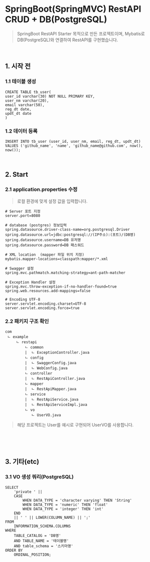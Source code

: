 # SpringBoot(SpringMVC) RestAPI CRUD + DB(PostgreSQL)
> SpringBoot RestAPI Starter 목적으로 만든 프로젝트이며, Mybatis로 DB(PostgreSQL)와 연결하여 RestAPI를 구현했습니다.

<br>

## 1. 시작 전
### 1.1 테이블 생성

```
CREATE TABLE tb_user(
user_id varchar(30) NOT NULL PRIMARY KEY,
user_nm varchar(20),
email varchar(50),
reg_dt date,
updt_dt date
)
```
### 1.2 데이터 등록

```
INSERT INTO tb_user (user_id, user_nm, email, reg_dt, updt_dt) 
VALUES ('github_name', 'name', 'github_name@github.com', now(), now());
```

<br>

## 2. Start
### 2.1 application.properties 수정

> 로컬 환경에 맞게 설정 값을 입력합니다.
```
# Server 포트 지정
server.port=8080

# database (postgres) 정보입력
spring.datasource.driver-class-name=org.postgresql.Driver
spring.datasource.url=jdbc:postgresql://(IP주소):(포트)/(DB명)
spring.datasource.username=DB 유저명
spring.datasource.password=DB 패스워드

# XML location  (mapper 파일 위치 지정)
mybatis.mapper-locations=classpath:mapper/*.xml

# Swagger 설정
spring.mvc.pathmatch.matching-strategy=ant-path-matcher

# Exception Handler 설정
spring.mvc.throw-exception-if-no-handler-found=true
spring.web.resources.add-mappings=false

# Encoding UTF-8
server.servlet.encoding.charset=UTF-8
server.servlet.encoding.force=true
```

### 2.2 패키지 구조 확인
```
com
 ㄴ example
     ㄴ restapi
         ㄴ common
         |  ㄴ ExceptionController.java
         ㄴ config
         |  ㄴ SwaggerConfig.java
         |  ㄴ WebConfig.java
         ㄴ controller
         |  ㄴ RestApiController.java
         ㄴ mapper
         |  ㄴ RestApiMapper.java
         ㄴ service
         |  ㄴ RestApiService.java
         |  ㄴ RestApiServiceImpl.java
         ㄴ vo
            ㄴ UserVO.java
```

> 해당 프로젝트는 User를 예시로 구현되어 UserVO를 사용합니다.

<br>
<br>
<br>

## 3. 기타(etc)

### 3.1 VO 생성 쿼리(PostgreSQL)
```
SELECT
	'private ' ||
	CASE
		WHEN DATA_TYPE = 'character varying' THEN 'String'
		WHEN DATA_TYPE = 'numeric' THEN 'float'
		WHEN DATA_TYPE = 'integer' THEN 'int'
	END 
	|| ' ' || LOWER(COLUMN_NAME) || ';'
FROM
	INFORMATION_SCHEMA.COLUMNS
WHERE
	TABLE_CATALOG = 'DB명'
	AND TABLE_NAME = '테이블명'
	AND table_schema = '스키마명'
ORDER BY
	ORDINAL_POSITION;
```
